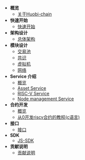 - **概览**
	- [关于Huobi-chain](/readme.md)
- **快速开始**
	- [快速开始](/getting_started.md)
- **架构设计**
	- [总体架构](/arch.md)
- **模块设计**
	- [交易池](/transaction_pool.md)
	- [共识](/overlord.md)
	- [虚拟机](/vm_lang.md)
	- [网络](/network.md)
- **Service 介绍**
	- [概览](/service_overview.md)
	- [Asset Service](/asset_service.md)
	- [RISC-V Service](/riscv_service.md)
	- [Node management Service](/node_service.md)
- **合约开发**
	- [概览](/contract_overview.md)
	- [从0开发riscv合约的教程(c语言)](/contract_demo.md)
- **接口**
	- [接口](/graphql_api.md)
- **SDK**
	- [JS-SDK](/js_sdk.md)
- **贡献说明**
	- [贡献说明](/contribute.md)
